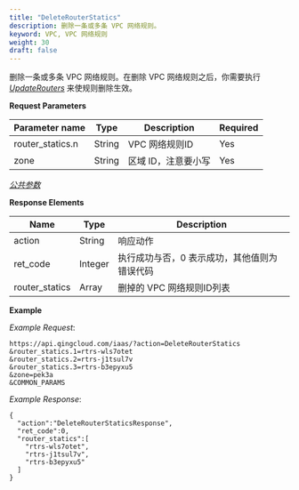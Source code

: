 ```yaml
---
title: "DeleteRouterStatics"
description: 删除一条或多条 VPC 网络规则。
keyword: VPC, VPC 网络规则
weight: 30
draft: false
---
```


删除一条或多条 VPC 网络规则。在删除 VPC 网络规则之后，你需要执行 [_UpdateRouters_](../update_routers/) 来使规则删除生效。

**Request Parameters**

| Parameter name | Type | Description | Required |
| --- | --- | --- | --- |
| router_statics.n | String |  VPC 网络规则ID | Yes |
| zone | String | 区域 ID，注意要小写 | Yes |

[_公共参数_](../../get_api/parameters/)

**Response Elements**

| Name | Type | Description |
| --- | --- | --- |
| action | String | 响应动作 |
| ret_code | Integer | 执行成功与否，0 表示成功，其他值则为错误代码 |
| router_statics | Array | 删掉的 VPC 网络规则ID列表 |

**Example**

_Example Request_:

```
https://api.qingcloud.com/iaas/?action=DeleteRouterStatics
&router_statics.1=rtrs-wls7otet
&router_statics.2=rtrs-j1tsul7v
&router_statics.3=rtrs-b3epyxu5
&zone=pek3a
&COMMON_PARAMS
```

_Example Response_:

```
{
  "action":"DeleteRouterStaticsResponse",
  "ret_code":0,
  "router_statics":[
    "rtrs-wls7otet",
    "rtrs-j1tsul7v",
    "rtrs-b3epyxu5"
  ]
}
```
